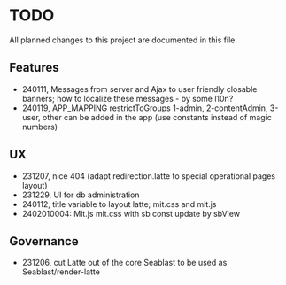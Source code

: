 # TODO

All planned changes to this project are documented in this file.

## Features

- 240111, Messages from server and Ajax to user friendly closable banners; how to localize these messages - by some l10n?
- 240119, APP_MAPPING restrictToGroups 1-admin, 2-contentAdmin, 3-user, other can be added in the app (use constants instead of magic numbers)

## UX

- 231207, nice 404 (adapt redirection.latte to special operational pages layout)
- 231229, UI for db administration
- 240112, title variable to layout latte; mit.css and mit.js
- 2402010004: Mit.js mit.css with sb const update by sbView

## Governance

- 231206, cut Latte out of the core Seablast to be used as Seablast/render-latte
